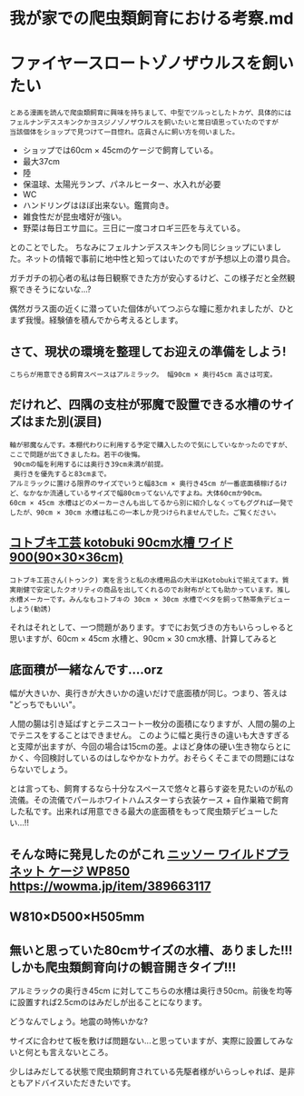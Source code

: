 <!DOCTYPE html>
# 我が家での爬虫類飼育における考察.md

# ファイヤースロートゾノザウルスを飼いたい
    とある漫画を読んで爬虫類飼育に興味を持ちまして、中型でツルっとしたトカゲ、具体的にはフェルナンデススキンクかヨスジノゾノザウルスを飼いたいと常日頃思っていたのですが
    当該個体をショップで見つけて一目惚れ。店員さんに飼い方を伺いました。
* ショップでは60cm × 45cmのケージで飼育している。
* 最大37cm
* 陸
* 保温球、太陽光ランプ、パネルヒーター、水入れが必要
* WC
* ハンドリングはほぼ出来ない。鑑賞向き。
* 雑食性だが昆虫嗜好が強い。
* 野菜は毎日エサ皿に。三日に一度コオロギ三匹を与えている。
    
とのことでした。
ちなみにフェルナンデススキンクも同じショップにいました。ネットの情報で事前に地中性と知ってはいたのですが予想以上の潜り具合。

ガチガチの初心者の私は毎日観察できた方が安心するけど、この様子だと全然観察できそうにないな...?

 偶然ガラス面の近くに潜っていた個体がいてつぶらな瞳に惹かれましたが、ひとまず我慢。経験値を積んでから考えるとします。

## さて、現状の環境を整理してお迎えの準備をしよう!
    こちらが用意できる飼育スペースはアルミラック。 幅90cm × 奥行45cm 高さは可変。 
## だけれど、四隅の支柱が邪魔で設置できる水槽のサイズはまた別(涙目)
    軸が邪魔なんです。本棚代わりに利用する予定で購入したので気にしていなかったのですが、ここで問題が出てきましたね。若干の後悔。
     90cmの幅を利用するには奥行き39cm未満が前提。
     奥行きを優先すると83cmまで。
    アルミラックに置ける限界のサイズでいうと幅83cm × 奥行き45cm が一番底面積稼げるけど、なかなか流通しているサイズで幅80cmってないんですよね。大体60cmか90cm。
    60cm × 45cm 水槽はどのメーカーさんも出してるから別に紹介しなくってもググれば一発でしたが、90cm × 30cm 水槽は私この一本しか見つけられませんでした。ご覧ください。 
## [コトブキ工芸 kotobuki 90cm水槽 ワイド900(90×30×36cm)](https://www.kotobuki-kogei.co.jp/product/?cid=152)

    コトブキ工芸さん(トゥンク) 実を言うと私の水槽用品の大半はKotobukiで揃えてます。質実剛健で安定したクオリティの商品を出してくれるのでお財布がとても助かっています。推し水槽メーカーです。みんなもコトブキの 30cm × 30cm 水槽でベタを飼って熱帯魚デビューしよう(勧誘)

それはそれとして、一つ問題があります。すでにお気づきの方もいらっしゃると思いますが、60cm × 45cm 水槽と、90cm × 30 cm水槽、計算してみると
## 底面積が一緒なんです....orz

幅が大きいか、奥行きが大きいかの違いだけで底面積が同じ。つまり、答えは "どっちでもいい"。

人間の腸は引き延ばすとテニスコート一枚分の面積になりますが、人間の腸の上でテニスをすることはできません。
このように幅と奥行きの違いも大きすぎると支障が出ますが、今回の場合は15cmの差。よほど身体の硬い生き物ならとにかく、今回検討しているのはしなやかなトカゲ。おそらくそこまでの問題にはならないでしょう。

とは言っても、飼育するなら十分なスペースで悠々と暮らす姿を見たいのが私の流儀。その流儀でパールホワイトハムスターすら衣装ケース + 自作巣箱で飼育した私です。出来れば用意できる最大の底面積をもって爬虫類デビューしたい...!!
 ## そんな時に発見したのがこれ [ ニッソー ワイルドプラネット ケージ WP850 ](https://wowma.jp/item/389663117) https://wowma.jp/item/389663117

## W810×D500×H505mm 
## 無いと思っていた80cmサイズの水槽、ありました!!!しかも爬虫類飼育向けの観音開きタイプ!!!

アルミラックの奥行き45cm に対してこちらの水槽は奥行き50cm。前後を均等に設置すれば2.5cmのはみだしが出ることになります。

どうなんでしょう。地震の時怖いかな?

サイズに合わせて板を敷けば問題ない...と思っていますが、実際に設置してみないと何とも言えないところ。

少しはみだしてる状態で爬虫類飼育されている先駆者様がいらっしゃれば、是非ともアドバイスいただきたいです。